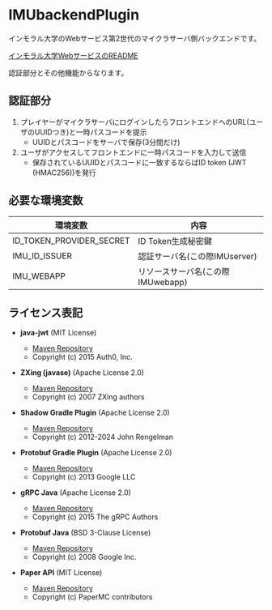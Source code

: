 # IMUbackendPlugin

インモラル大学のWebサービス第2世代のマイクラサーバ側バックエンドです。

[インモラル大学WebサービスのREADME](https://github.com/skpub/IMUweb2)

認証部分とその他機能からなります。

## 認証部分

1. プレイヤーがマイクラサーバにログインしたらフロントエンドへのURL(ユーザのUUIDつき)と一時パスコードを提示
   * UUIDとパスコードをサーバで保存(3分間だけ)
2. ユーザがアクセスしてフロントエンドに一時パスコードを入力して送信
   * 保存されているUUIDとパスコードに一致するならばID token (JWT (HMAC256))を発行

## 必要な環境変数

|環境変数|内容|
|---|---|
|ID_TOKEN_PROVIDER_SECRET|ID Token生成秘密鍵|
|IMU_ID_ISSUER|認証サーバ名(この際IMUserver)|
|IMU_WEBAPP|リソースサーバ名(この際IMUwebapp)|

## ライセンス表記

- **java-jwt** (MIT License)
  - [Maven Repository](https://mvnrepository.com/artifact/com.auth0/java-jwt)
  - Copyright (c) 2015 Auth0, Inc.

- **ZXing (javase)** (Apache License 2.0)
  - [Maven Repository](https://mvnrepository.com/artifact/com.google.zxing/javase)
  - Copyright (c) 2007 ZXing authors

- **Shadow Gradle Plugin** (Apache License 2.0)
  - [Maven Repository](https://mvnrepository.com/artifact/com.github.johnrengelman.shadow/com.github.johnrengelman.shadow.gradle.plugin)
  - Copyright (c) 2012-2024 John Rengelman

- **Protobuf Gradle Plugin** (Apache License 2.0)
  - [Maven Repository](https://mvnrepository.com/artifact/com.google.protobuf/com.google.protobuf.gradle.plugin)
  - Copyright (c) 2013 Google LLC

- **gRPC Java** (Apache License 2.0)
  - [Maven Repository](https://mvnrepository.com/artifact/io.grpc/grpc-netty-shaded)
  - Copyright (c) 2015 The gRPC Authors

- **Protobuf Java** (BSD 3-Clause License)
  - [Maven Repository](https://mvnrepository.com/artifact/com.google.protobuf/protobuf-java)
  - Copyright (c) 2008 Google Inc.

- **Paper API** (MIT License)
  - [Maven Repository](https://repo.papermc.io/public/io/papermc/paper-api/)
  - Copyright (c) PaperMC contributors  

